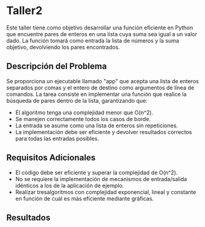 # Taller2

Este taller tiene como objetivo desarrollar una función eficiente en Python que encuentre pares de enteros en una lista cuya suma sea igual a un valor dado. La función tomará como entrada la lista de números y la suma objetivo, devolviendo los pares encontrados.

## Descripción del Problema
Se proporciona un ejecutable llamado "app" que acepta una lista de enteros separados por comas y el entero de destino como argumentos de línea de comandos. La tarea consiste en implementar una función que realice la búsqueda de pares dentro de la lista, garantizando que:

- El algoritmo tenga una complejidad menor que O(n^2).
- Se manejen correctamente todos los casos de borde.
- La entrada se asume como una lista de enteros sin repeticiones.
- La implementación debe ser eficiente y devolver resultados correctos para todas las entradas posibles.

## Requisitos Adicionales
- El código debe ser eficiente y superar la complejidad de O(n^2).
- No se requiere la implementación de mecanismos de entrada/salida idénticos a los de la aplicación de ejemplo.
- Realizar tresalgoritmos con complejidad exponencial, lineal y constante en función de cuál es más eficiente mediante gráficas.

## Resultados
